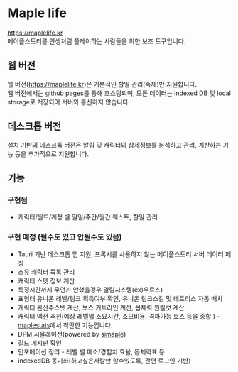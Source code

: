 # Maple life
https://maplelife.kr  
메이플스토리를 인생처럼 플레이하는 사람들을 위한 보조 도구입니다.  

## 웹 버전
웹 버전(https://maplelife.kr)은 기본적인 할일 관리(숙제)만 지원합니다.  
웹 버전에서는 github pages를 통해 호스팅되며, 모든 데이터는 indexed DB 및 local storage로 저장되어 서버와 통신하지 않습니다.

## 데스크톱 버전
설치 기반의 데스크톱 버전은 알림 및 캐릭터의 상세정보를 분석하고 관리, 계산하는 기능 등을 추가적으로 지원합니다.  


## 기능
### 구현됨
- 캐릭터/월드/계정 별 일일/주간/월간 퀘스트, 할일 관리


### 구현 예정 (될수도 있고 안될수도 있음)
- Tauri 기반 데스크톱 앱 지원, 프록시를 사용하지 않는 메이플스토리 서버 데이터 페칭
- 소유 캐릭터 목록 관리
- 캐릭터 스텟 정보 계산
- 특정시간까지 무언가 안했을경우 알림시스템(ex)우르스)
- 표형태 유니온 레벨/링크 획득여부 확인, 유니온 링크스킬 및 테트리스 자동 배치
- 캐릭터 환산주스텟 계산, 보스 커트라인 계산, 몹체력 원킬컷 계산
- 캐릭터 액션 추천(예상 레벨업 소요시간, 소모비용, 격파가능 보스 등을 종합 ) - [maplestats](https://maplestats.com/home)에서 착안한 기능입니다.
- DPM 시뮬레이션(powered by [simaple](https://github.com/simaple-team/simaple))
- 길드 게시판 확인
- 인포메이션 정리 - 레벨 별 메소/경험치 효율, 몹체력표 등
- indexedDB 동기화(하고싶은사람만 할수있도록, 간편 로그인 기반)


